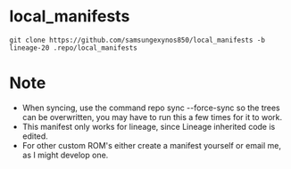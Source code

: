 # local_manifests

	git clone https://github.com/samsungexynos850/local_manifests -b lineage-20 .repo/local_manifests

# Note

- When syncing, use the command repo sync --force-sync so the trees can be overwritten, you may have to run this a few times for it to work.
- This manifest only works for lineage, since Lineage inherited code is edited.
- For other custom ROM's either create a manifest yourself or email me, as I might develop one.
